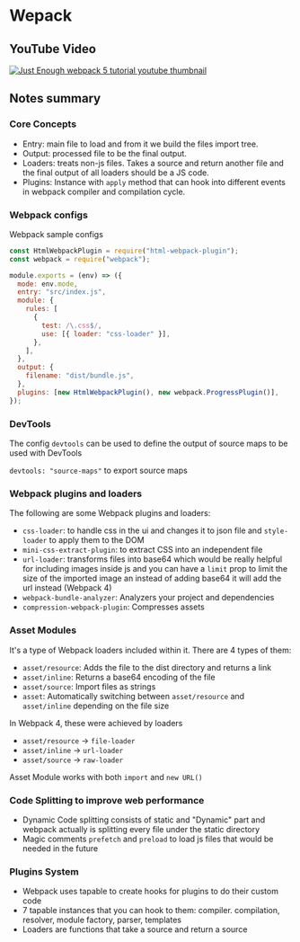 # Wepack

## YouTube Video

[![Just Enough webpack 5 tutorial youtube thumbnail](http://img.youtube.com/vi/07L5aVHpLVw/0.jpg)](http://www.youtube.com/watch?v=07L5aVHpLVw "Just Enough: Webpack 5 tutorial")

## Notes summary

### Core Concepts

- Entry: main file to load and from it we build the files import tree.
- Output: processed file to be the final output.
- Loaders: treats non-js files. Takes a source and return another file and the final output of all loaders should be a JS code.
- Plugins: Instance with `apply` method that can hook into different events in webpack compiler and compilation cycle.

### Webpack configs

Webpack sample configs

```js
const HtmlWebpackPlugin = require("html-webpack-plugin");
const webpack = require("webpack");

module.exports = (env) => ({
  mode: env.mode,
  entry: "src/index.js",
  module: {
    rules: [
      {
        test: /\.css$/,
        use: [{ loader: "css-loader" }],
      },
    ],
  },
  output: {
    filename: "dist/bundle.js",
  },
  plugins: [new HtmlWebpackPlugin(), new webpack.ProgressPlugin()],
});
```

### DevTools

The config `devtools` can be used to define the output of source maps to be used with DevTools

`devtools: "source-maps"` to export source maps

### Webpack plugins and loaders

The following are some Webpack plugins and loaders:

- `css-loader`: to handle css in the ui and changes it to json file and `style-loader` to apply them to the DOM
- `mini-css-extract-plugin`: to extract CSS into an independent file
- `url-loader`: transforms files into base64 which would be really helpful for including images inside js and you can have a `limit` prop to limit the size of the imported image an instead of adding base64 it will add the url instead (Webpack 4)
- `webpack-bundle-analyzer`: Analyzers your project and dependencies
- `compression-webpack-plugin`: Compresses assets

### Asset Modules

It's a type of Webpack loaders included within it. There are 4 types of them:

- `asset/resource`: Adds the file to the dist directory and returns a link
- `asset/inline`: Returns a base64 encoding of the file
- `asset/source`: Import files as strings
- `asset`: Automatically switching between `asset/resource` and `asset/inline` depending on the file size

In Webpack 4, these were achieved by loaders

- `asset/resource` -> `file-loader`
- `asset/inline` -> `url-loader`
- `asset/source` -> `raw-loader`

Asset Module works with both `import` and `new URL()`

### Code Splitting to improve web performance

- Dynamic Code splitting consists of static and "Dynamic" part and webpack actually is splitting every file under the static directory
- Magic comments `prefetch` and `preload` to load js files that would be needed in the future

### Plugins System

- Webpack uses tapable to create hooks for plugins to do their custom code
- 7 tapable instances that you can hook to them: compiler. compilation, resolver, module factory, parser, templates
- Loaders are functions that take a source and return a source
